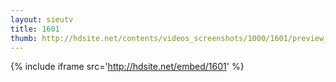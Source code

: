 ```yaml
---
layout: sieutv
title: 1601
thumb: http://hdsite.net/contents/videos_screenshots/1000/1601/preview_360p.mp4.jpg
---
```

{% include iframe src='http://hdsite.net/embed/1601' %}
 
